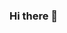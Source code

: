 ### Hi there 👋

<!--
**Olaf12/Olaf12** is a ✨ _special_ ✨ repository because its `README.md` (this file) appears on your GitHub profile.

Here are some ideas to get you started:

- 🔭 I’m currently working on Altis Boży
- 🌱 I’m currently learning Scripting, and meeting house wifes
- 👯 I’m looking to collaborate on your wife
- 🤔 I’m looking for help with your wife
- 💬 Ask me about your wife or mom
- 📫 How to reach me: Ask your wife :D
- 😄 Pronouns: ...
- ⚡ Fun fact: Your wife
-->
